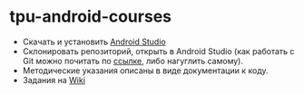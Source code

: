 # tpu-android-courses
* Скачать и установить [Android Studio](https://developer.android.com/studio)
* Склонировать репозиторий, открыть в Android Studio (как работать с Git можно почитать по [ссылке](https://towardsdatascience.com/getting-started-with-git-and-github-6fcd0f2d4ac6), либо нагуглить самому).
* Методические указания описаны в виде документации к коду.
* Задания на [Wiki](https://github.com/ekzee/tpu-android-courses/wiki)
